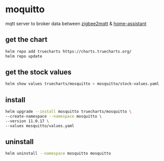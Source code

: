 # moquitto

mqtt server to broker data between [zigbee2mqtt](/zigbee2mqtt/) & [home-assistant](/home-assistant/)

## get the chart

```bash
helm repo add truecharts https://charts.truecharts.org/
helm repo update
```

## get the stock values

```bash
helm show values truecharts/mosquitto > mosquitto/stock-values.yaml
```

## install

```bash
helm upgrade --install mosquitto truecharts/mosquitto \
--create-namespace --namespace mosquitto \
--version 11.0.17 \
--values mosquitto/values.yaml
```

## uninstall

```bash
helm uninstall --namespace mosquitto mosquitto
```
